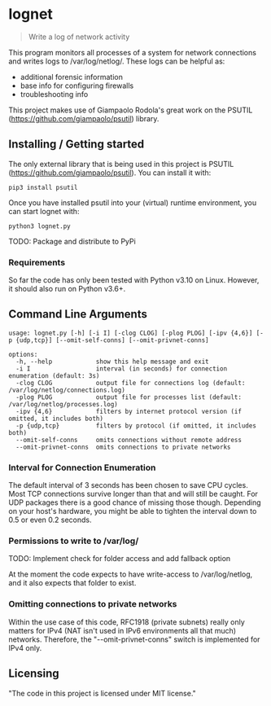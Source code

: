 # lognet
> Write a log of network activity

This program monitors all processes of a system for network connections and writes logs to /var/log/netlog/. These logs can be helpful as:
- additional forensic information
- base info for configuring firewalls
- troubleshooting info

This project makes use of Giampaolo Rodola's great work on the PSUTIL (https://github.com/giampaolo/psutil) library.

## Installing / Getting started
The only external library that is being used in this project is PSUTIL (https://github.com/giampaolo/psutil). You can install it with:
```commandline
pip3 install psutil
```
Once you have installed psutil into your (virtual) runtime environment, you can start lognet with:
```commandline
python3 lognet.py
```

TODO: Package and distribute to PyPi

### Requirements
So far the code has only been tested with Python v3.10 on Linux. However, it should also run on Python v3.6+.

## Command Line Arguments
```commandline
usage: lognet.py [-h] [-i I] [-clog CLOG] [-plog PLOG] [-ipv {4,6}] [-p {udp,tcp}] [--omit-self-conns] [--omit-privnet-conns]

options:
  -h, --help            show this help message and exit
  -i I                  interval (in seconds) for connection enumeration (default: 3s)
  -clog CLOG            output file for connections log (default: /var/log/netlog/connections.log)
  -plog PLOG            output file for processes list (default: /var/log/netlog/processes.log)
  -ipv {4,6}            filters by internet protocol version (if omitted, it includes both)
  -p {udp,tcp}          filters by protocol (if omitted, it includes both)
  --omit-self-conns     omits connections without remote address
  --omit-privnet-conns  omits connections to private networks 
```

### Interval for Connection Enumeration
The default interval of 3 seconds has been chosen to save CPU cycles. Most TCP connections survive longer than that and will still be caught. For UDP packages there is a good chance of missing those though. Depending on your host's hardware, you might be able to tighten the interval down to 0.5 or even 0.2 seconds.

### Permissions to write to /var/log/
TODO: Implement check for folder access and add fallback option

At the moment the code expects to have write-access to /var/log/netlog, and it also expects that folder to exist.

### Omitting connections to private networks
Within the use case of this code, RFC1918 (private subnets) really only matters for IPv4 (NAT isn't used in IPv6 environments all that much) networks. Therefore, the "--omit-privnet-conns" switch is implemented for IPv4 only. 

## Licensing
"The code in this project is licensed under MIT license."
